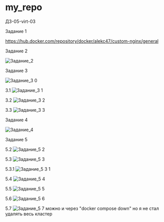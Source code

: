 # my_repo

ДЗ-05-virt-03

Задание 1

https://hub.docker.com/repository/docker/alekc47/custom-nginx/general

Задание 2

![Задание_2](https://github.com/arklucis/my_repo/assets/154414081/bc969441-15f7-4636-8ffa-9f186b13788c)

Задание 3

![Задание_3 0](https://github.com/arklucis/my_repo/assets/154414081/3a5532ae-3719-45d6-9834-08f5f4afa3ec)

3.1
![Задание_3 1](https://github.com/arklucis/my_repo/assets/154414081/020da0dc-a81d-47c7-8211-eb1d4c54435c)

3.2
![Задание_3 2](https://github.com/arklucis/my_repo/assets/154414081/716c7cd9-4f6b-4a77-9517-9291c71e5d95)

3.3
![Задание_3 3](https://github.com/arklucis/my_repo/assets/154414081/b1503ef0-d4f8-478d-b3c3-ab1358faed08)

Задание 4

![Задание_4](https://github.com/arklucis/my_repo/assets/154414081/5e121453-a0db-422d-98a0-28f639baa680)

Задание 5

5.2
![Задание_5 2](https://github.com/arklucis/my_repo/assets/154414081/16f3f96b-efa9-427b-af25-841b637ca49e)

5.3
![Задание_5 3](https://github.com/arklucis/my_repo/assets/154414081/c9d80b94-a6f9-4586-a414-1b8fdb924f13)

5.3.1
![Задание_5 3 1](https://github.com/arklucis/my_repo/assets/154414081/5ff5a1dd-e20e-41f7-9b89-41b21ed83e99)

5.4
![Задание_5 4](https://github.com/arklucis/my_repo/assets/154414081/4cfc7f7d-128d-4720-a6f0-ead5afc8b2bf)

5.5
![Задание_5 5](https://github.com/arklucis/my_repo/assets/154414081/ae4d9b99-569f-493a-a371-b49bb8f2660c)

5.6
![Задание_5 6](https://github.com/arklucis/my_repo/assets/154414081/7b3c58e3-fe00-4ce7-ae96-1177005c0166)

5.7
![Задание_5 7](https://github.com/arklucis/my_repo/assets/154414081/5e034518-25a9-436a-8a35-081f8d906bc7)
можно и через "docker compose down" но я не стал удалять весь кластер

